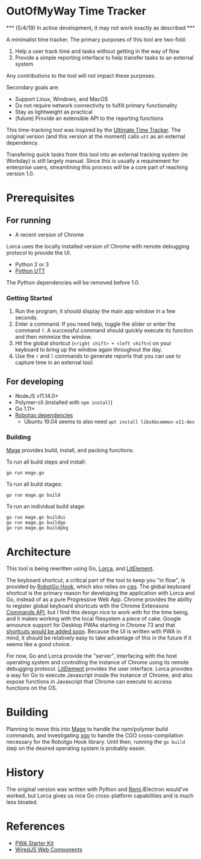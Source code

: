 # OutOfMyWay Time Tracker

*** (5/4/19) In active development, it may not work exactly as described ***

A minimalist time tracker.  The primary purposes of this tool are two-fold:

1. Help a user track time and tasks without getting in the way of flow
2. Provide a simple reporting interface to help transfer tasks to an external system

Any contributions to the tool will not impact these purposes.

Secondary goals are:

* Support Linux, Windows, and MacOS
* Do not require network connectivity to fulfill primary functionality
* Stay as lightweight as practical
* (future) Provide an extensible API to the reporting functions

This time-tracking tool was inspired by the [Ultimate Time Tracker](https://github.com/larose/utt).  The original version (and this version at the moment) calls `utt` as an external dependency.

Transfering quick tasks from this tool into an external tracking system (ie: Workday) is still largely manual. Since this is usually a requirement for enterprise users, streamlining this process will be a core part of reaching version 1.0.

# Prerequisites

## For running

* A recent version of Chrome

Lorca uses the locally installed version of Chrome with remote debugging protocol to provide the UI.

* Python 2 or 3
* [Python UTT](https://github.com/larose/utt/)

The Python dependencies will be removed before 1.0.

### Getting Started

1. Run the program, it should display the main app window in a few seconds.
2. Enter a command.  If you need help, toggle the slider or enter the command `?`. A successful command should quickly execute its function and then minimize the window.
3. Hit the global shortcut (`<right shift> + <left shift>`) on your keyboard to bring up the window again throughout the day.
4. Use the `r` and `l` commands to generate reports that you can use to capture time in an external tool.

## For developing

* NodeJS v11.14.0+
* Polymer-cli (installed with `npm install`)
* Go 1.11+
* [Robotgo dependencies](https://github.com/go-vgo/robotgo#requirements)
    * Ubuntu 19.04 seems to also need `apt install libxkbcommon-x11-dev`

### Building

[Mage](https://magefile.org) provides build, install, and packing functions.

To run all build steps and install:

`go run mage.go`

To run all build stages:

`go run mage.go build`

To run an individual build stage:

```
go run mage.go buildui
go run mage.go buildgo
go run mage.go buildpkg
```

# Architecture

This tool is being rewritten using Go, [Lorca](https://github.com/zserge/lorca), and [LitElement](https://lit-element.polymer-project.org/).

The keyboard shortcut, a critical part of the tool to keep you "in flow", is provided by [RobotGo Hook](https://github.com/robotn/gohook/), which also relies on [cgo](https://golang.org/cmd/cgo/).  The global keyboard shortcut is the primary reason for developing the application with Lorca and Go, instead of as a pure Progressive Web App.  Chrome provides the ability to register global keyboard shortcuts with the Chrome Extensions [Commands API](https://developer.chrome.com/extensions/commands), but I find this design nice to work with for the time being, and it makes working with the local filesystem a piece of cake.  Google announce support for Desktop PWAs starting in Chrome 73 and that [shortcuts would be added soon](https://developers.google.com/web/progressive-web-apps/desktop#whats_next).  Because the UI is written with PWA in mind, it should be relatively easy to take advantage of this in the future if it seems like a good choice.

For now, Go and Lorca provide the "server", interfacing with the host operating system and controlling the instance of Chrome using its remote debugging protocol.  [LitElement](https://lit-element.polymer-project.org/) provides the user interface.  Lorca provides a way for Go to execute Javascript inside the instance of Chrome, and also expose functions in Javascript that Chrome can execute to access functions on the OS.

# Building

Planning to move this into [Mage](https://github.com/magefile/mage) to handle the npm/polymer build commands, and investigating [xgo](https://github.com/karalabe/xgo) to handle the CGO cross-compilation necessary for the Robotgo Hook library.  Until then, running the `go build` step on the desired operating system is probably easier.

# History

The original version was written with Python and [Remi](https://github.com/dddomodossola/remi/tree/master/remi).lElectron would've worked, but Lorca gives us nice Go cross-platform capabilities and is much less bloated.

# References

* [PWA Starter Kit](https://github.com/Polymer/pwa-starter-kit)
* [WiredJS Web Components](https://wiredjs.com)
